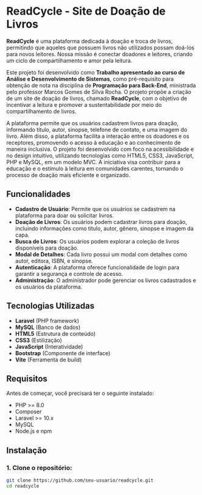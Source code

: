 # ReadCycle - Site de Doação de Livros

**ReadCycle** é uma plataforma dedicada à doação e troca de livros, permitindo que aqueles que possuem livros não utilizados possam doá-los para novos leitores. Nossa missão é conectar doadores e leitores, criando um ciclo de compartilhamento e amor pela leitura. 

Este projeto foi desenvolvido como **Trabalho apresentado ao curso de Análise e Desenvolvimento de Sistemas**, como pré-requisito para obtenção de nota na disciplina de **Programação para Back-End**, ministrada pelo professor Marcos Gomes de Silva Rocha. O projeto propõe a criação de um site de doação de livros, chamado **ReadCycle**, com o objetivo de incentivar a leitura e promover a sustentabilidade por meio do compartilhamento de livros.

A plataforma permite que os usuários cadastrem livros para doação, informando título, autor, sinopse, telefone de contato, e uma imagem do livro. Além disso, a plataforma facilita a interação entre os doadores e os receptores, promovendo o acesso à educação e ao conhecimento de maneira inclusiva. O projeto foi desenvolvido com foco na acessibilidade e no design intuitivo, utilizando tecnologias como HTML5, CSS3, JavaScript, PHP e MySQL, em um modelo MVC. A iniciativa visa contribuir para a educação e o estímulo à leitura em comunidades carentes, tornando o processo de doação mais eficiente e organizado.

## Funcionalidades

- **Cadastro de Usuário**: Permite que os usuários se cadastrem na plataforma para doar ou solicitar livros.
- **Doação de Livros**: Os usuários podem cadastrar livros para doação, incluindo informações como título, autor, gênero, sinopse e imagem da capa.
- **Busca de Livros**: Os usuários podem explorar a coleção de livros disponíveis para doação.
- **Modal de Detalhes**: Cada livro possui um modal com detalhes como autor, editora, ISBN, e sinopse.
- **Autenticação**: A plataforma oferece funcionalidade de login para garantir a segurança e controle de acesso.
- **Administração**: O administrador pode gerenciar os livros cadastrados e os usuários da plataforma.

## Tecnologias Utilizadas

- **Laravel** (PHP framework)
- **MySQL** (Banco de dados)
- **HTML5** (Estrutura de conteúdo)
- **CSS3** (Estilização)
- **JavaScript** (Interatividade)
- **Bootstrap** (Componente de interface)
- **Vite** (Ferramenta de build)

## Requisitos

Antes de começar, você precisará ter o seguinte instalado:

- PHP >= 8.0
- Composer
- Laravel >= 10.x
- MySQL
- Node.js e npm

## Instalação

### 1. Clone o repositório:

```bash
git clone https://github.com/seu-usuario/readcycle.git
cd readcycle
